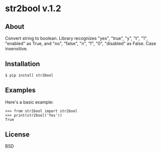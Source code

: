 # str2bool v.1.2

## About
Convert string to boolean.
Library recognizes "yes", "true", "y", "t", "1", "enabled" as True, and "no", "false", "n", "f", "0", "disabled" as False.
Case insensitive.

## Installation

    $ pip install str2bool

## Examples
Here's a basic example:

    >>> from str2bool import str2bool
    >>> print(str2bool('Yes'))
    True

## License
BSD
